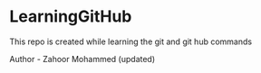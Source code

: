 # LearningGitHub
This repo is created while learning the git and git hub commands

Author - Zahoor Mohammed (updated)
